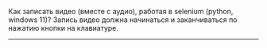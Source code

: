 Как записать видео (вместе с аудио), работая в selenium (python, windows 11)? Запись видео должна начинаться и заканчиваться по нажатию кнопки на клавиатуре.

---
